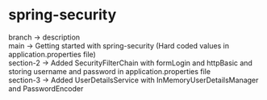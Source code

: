 # spring-security

branch -> description  
main -> Getting started with spring-security (Hard coded values in application.properties file)  
section-2 -> Added SecurityFilterChain with formLogin and httpBasic and storing username and password in application.properties file  
section-3 -> Added UserDetailsService with InMemoryUserDetailsManager and PasswordEncoder
